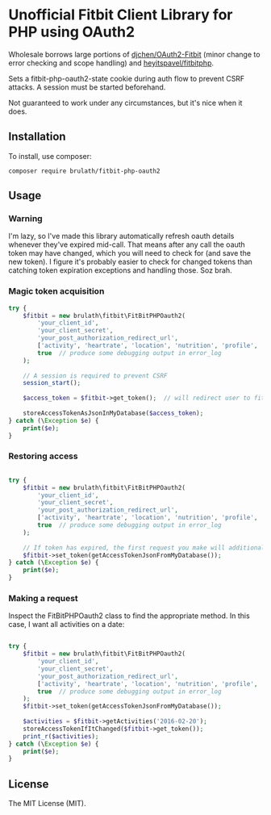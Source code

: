 # Unofficial Fitbit Client Library for PHP using OAuth2

Wholesale borrows large portions of [djchen/OAuth2-Fitbit](https://github.com/djchen/oauth2-fitbit) (minor change to
 error checking and scope handling) and [heyitspavel/fitbitphp](https://github.com/djchen/oauth2-fitbit).

Sets a fitbit-php-oauth2-state cookie during auth flow to prevent CSRF attacks. A session must be started beforehand.

Not guaranteed to work under any circumstances, but it's nice when it does.

## Installation

To install, use composer:

```composer require brulath/fitbit-php-oauth2```

## Usage

### Warning

I'm lazy, so I've made this library automatically refresh oauth details whenever they've expired mid-call. That means
 after any call the oauth token may have changed, which you will need to check for (and save the new token). I figure
 it's probably easier to check for changed tokens than catching token expiration exceptions and handling those.
 Soz brah.

### Magic token acquisition

```php
try {
    $fitbit = new brulath\fitbit\FitBitPHPOauth2(
        'your_client_id',
        'your_client_secret',
        'your_post_authorization_redirect_url',
        ['activity', 'heartrate', 'location', 'nutrition', 'profile', 'settings', 'sleep', 'social', 'weight'], // desired scopes
        true  // produce some debugging output in error_log
    );
    
    // A session is required to prevent CSRF
    session_start();
    
    $access_token = $fitbit->get_token();  // will redirect user to fitbit. the cookie it sets must survive.
    
    storeAccessTokenAsJsonInMyDatabase($access_token);
} catch (\Exception $e) {
    print($e);
}
```

### Restoring access
```php

try {
    $fitbit = new brulath\fitbit\FitBitPHPOauth2(
        'your_client_id',
        'your_client_secret',
        'your_post_authorization_redirect_url',
        ['activity', 'heartrate', 'location', 'nutrition', 'profile', 'settings', 'sleep', 'social', 'weight'], // desired scopes
        true  // produce some debugging output in error_log
    );
    
    // If token has expired, the first request you make will additionally make a refresh request
    $fitbit->set_token(getAccessTokenJsonFromMyDatabase());
} catch (\Exception $e) {
    print($e);
}
```

### Making a request

Inspect the FitBitPHPOauth2 class to find the appropriate method. In this case, I want all activities on a date:
```php

try {
    $fitbit = new brulath\fitbit\FitBitPHPOauth2(
        'your_client_id',
        'your_client_secret',
        'your_post_authorization_redirect_url',
        ['activity', 'heartrate', 'location', 'nutrition', 'profile', 'settings', 'sleep', 'social', 'weight'], // desired scopes
        true  // produce some debugging output in error_log
    );
    $fitbit->set_token(getAccessTokenJsonFromMyDatabase());
    
    $activities = $fitbit->getActivities('2016-02-20');
    storeAccessTokenIfItChanged($fitbit->get_token());
    print_r($activities);
} catch (\Exception $e) {
    print($e);
}
```

## License

The MIT License (MIT).
